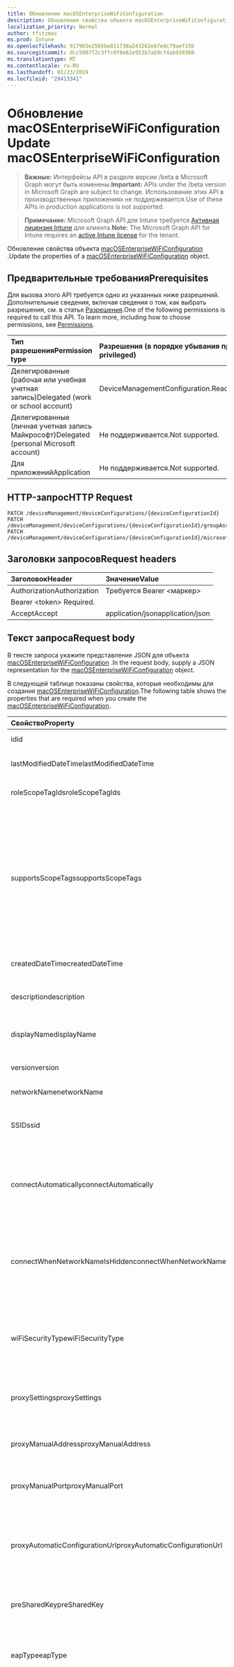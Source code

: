 ```yaml
---
title: Обновление macOSEnterpriseWiFiConfiguration
description: Обновление свойства объекта macOSEnterpriseWiFiConfiguration.
localization_priority: Normal
author: tfitzmac
ms.prod: Intune
ms.openlocfilehash: 917965e2565be011738a243262e6fedc79aef15b
ms.sourcegitcommit: dcc5907f2c3ffc0f0e82e953b7ab9cf4ab938360
ms.translationtype: MT
ms.contentlocale: ru-RU
ms.lasthandoff: 01/23/2019
ms.locfileid: "29413341"
---
```

# <a name="update-macosenterprisewificonfiguration"></a><span data-ttu-id="23f21-103">Обновление macOSEnterpriseWiFiConfiguration</span><span class="sxs-lookup"><span data-stu-id="23f21-103">Update macOSEnterpriseWiFiConfiguration</span></span>

> <span data-ttu-id="23f21-104">**Важные:** Интерфейсы API в разделе версии /beta в Microsoft Graph могут быть изменены.</span><span class="sxs-lookup"><span data-stu-id="23f21-104">**Important:** APIs under the /beta version in Microsoft Graph are subject to change.</span></span> <span data-ttu-id="23f21-105">Использование этих API в производственных приложениях не поддерживается.</span><span class="sxs-lookup"><span data-stu-id="23f21-105">Use of these APIs in production applications is not supported.</span></span>

> <span data-ttu-id="23f21-106">**Примечание:** Microsoft Graph API для Intune требуется [Активная лицензия Intune](https://go.microsoft.com/fwlink/?linkid=839381) для клиента.</span><span class="sxs-lookup"><span data-stu-id="23f21-106">**Note:** The Microsoft Graph API for Intune requires an [active Intune license](https://go.microsoft.com/fwlink/?linkid=839381) for the tenant.</span></span>

<span data-ttu-id="23f21-107">Обновление свойства объекта [macOSEnterpriseWiFiConfiguration](../resources/intune-deviceconfig-macosenterprisewificonfiguration.md) .</span><span class="sxs-lookup"><span data-stu-id="23f21-107">Update the properties of a [macOSEnterpriseWiFiConfiguration](../resources/intune-deviceconfig-macosenterprisewificonfiguration.md) object.</span></span>

## <a name="prerequisites"></a><span data-ttu-id="23f21-108">Предварительные требования</span><span class="sxs-lookup"><span data-stu-id="23f21-108">Prerequisites</span></span>
<span data-ttu-id="23f21-p102">Для вызова этого API требуется одно из указанных ниже разрешений. Дополнительные сведения, включая сведения о том, как выбрать разрешения, см. в статье [Разрешения](/concepts/permissions-reference.md).</span><span class="sxs-lookup"><span data-stu-id="23f21-p102">One of the following permissions is required to call this API. To learn more, including how to choose permissions, see [Permissions](/concepts/permissions-reference.md).</span></span>

|<span data-ttu-id="23f21-111">Тип разрешения</span><span class="sxs-lookup"><span data-stu-id="23f21-111">Permission type</span></span>|<span data-ttu-id="23f21-112">Разрешения (в порядке убывания привилегий)</span><span class="sxs-lookup"><span data-stu-id="23f21-112">Permissions (from most to least privileged)</span></span>|
|:---|:---|
|<span data-ttu-id="23f21-113">Делегированные (рабочая или учебная учетная запись)</span><span class="sxs-lookup"><span data-stu-id="23f21-113">Delegated (work or school account)</span></span>|<span data-ttu-id="23f21-114">DeviceManagementConfiguration.ReadWrite.All</span><span class="sxs-lookup"><span data-stu-id="23f21-114">DeviceManagementConfiguration.ReadWrite.All</span></span>|
|<span data-ttu-id="23f21-115">Делегированные (личная учетная запись Майкрософт)</span><span class="sxs-lookup"><span data-stu-id="23f21-115">Delegated (personal Microsoft account)</span></span>|<span data-ttu-id="23f21-116">Не поддерживается.</span><span class="sxs-lookup"><span data-stu-id="23f21-116">Not supported.</span></span>|
|<span data-ttu-id="23f21-117">Для приложений</span><span class="sxs-lookup"><span data-stu-id="23f21-117">Application</span></span>|<span data-ttu-id="23f21-118">Не поддерживается.</span><span class="sxs-lookup"><span data-stu-id="23f21-118">Not supported.</span></span>|

## <a name="http-request"></a><span data-ttu-id="23f21-119">HTTP-запрос</span><span class="sxs-lookup"><span data-stu-id="23f21-119">HTTP Request</span></span>
<!-- {
  "blockType": "ignored"
}
-->
``` http
PATCH /deviceManagement/deviceConfigurations/{deviceConfigurationId}
PATCH /deviceManagement/deviceConfigurations/{deviceConfigurationId}/groupAssignments/{deviceConfigurationGroupAssignmentId}/deviceConfiguration
PATCH /deviceManagement/deviceConfigurations/{deviceConfigurationId}/microsoft.graph.windowsDomainJoinConfiguration/networkAccessConfigurations/{deviceConfigurationId}
```

## <a name="request-headers"></a><span data-ttu-id="23f21-120">Заголовки запросов</span><span class="sxs-lookup"><span data-stu-id="23f21-120">Request headers</span></span>
|<span data-ttu-id="23f21-121">Заголовок</span><span class="sxs-lookup"><span data-stu-id="23f21-121">Header</span></span>|<span data-ttu-id="23f21-122">Значение</span><span class="sxs-lookup"><span data-stu-id="23f21-122">Value</span></span>|
|:---|:---|
|<span data-ttu-id="23f21-123">Authorization</span><span class="sxs-lookup"><span data-stu-id="23f21-123">Authorization</span></span>|<span data-ttu-id="23f21-124">Требуется Bearer &lt;маркер&gt;
</span><span class="sxs-lookup"><span data-stu-id="23f21-124">Bearer &lt;token&gt; Required.</span></span>|
|<span data-ttu-id="23f21-125">Accept</span><span class="sxs-lookup"><span data-stu-id="23f21-125">Accept</span></span>|<span data-ttu-id="23f21-126">application/json</span><span class="sxs-lookup"><span data-stu-id="23f21-126">application/json</span></span>|

## <a name="request-body"></a><span data-ttu-id="23f21-127">Текст запроса</span><span class="sxs-lookup"><span data-stu-id="23f21-127">Request body</span></span>
<span data-ttu-id="23f21-128">В тексте запроса укажите представление JSON для объекта [macOSEnterpriseWiFiConfiguration](../resources/intune-deviceconfig-macosenterprisewificonfiguration.md) .</span><span class="sxs-lookup"><span data-stu-id="23f21-128">In the request body, supply a JSON representation for the [macOSEnterpriseWiFiConfiguration](../resources/intune-deviceconfig-macosenterprisewificonfiguration.md) object.</span></span>

<span data-ttu-id="23f21-129">В следующей таблице показаны свойства, которые необходимы для создания [macOSEnterpriseWiFiConfiguration](../resources/intune-deviceconfig-macosenterprisewificonfiguration.md).</span><span class="sxs-lookup"><span data-stu-id="23f21-129">The following table shows the properties that are required when you create the [macOSEnterpriseWiFiConfiguration](../resources/intune-deviceconfig-macosenterprisewificonfiguration.md).</span></span>

|<span data-ttu-id="23f21-130">Свойство</span><span class="sxs-lookup"><span data-stu-id="23f21-130">Property</span></span>|<span data-ttu-id="23f21-131">Тип</span><span class="sxs-lookup"><span data-stu-id="23f21-131">Type</span></span>|<span data-ttu-id="23f21-132">Описание</span><span class="sxs-lookup"><span data-stu-id="23f21-132">Description</span></span>|
|:---|:---|:---|
|<span data-ttu-id="23f21-133">id</span><span class="sxs-lookup"><span data-stu-id="23f21-133">id</span></span>|<span data-ttu-id="23f21-134">String</span><span class="sxs-lookup"><span data-stu-id="23f21-134">String</span></span>|<span data-ttu-id="23f21-135">Ключ объекта.</span><span class="sxs-lookup"><span data-stu-id="23f21-135">Key of the entity.</span></span> <span data-ttu-id="23f21-136">Наследуется от [deviceConfiguration](../resources/intune-deviceconfig-deviceconfiguration.md).</span><span class="sxs-lookup"><span data-stu-id="23f21-136">Inherited from [deviceConfiguration](../resources/intune-deviceconfig-deviceconfiguration.md)</span></span>|
|<span data-ttu-id="23f21-137">lastModifiedDateTime</span><span class="sxs-lookup"><span data-stu-id="23f21-137">lastModifiedDateTime</span></span>|<span data-ttu-id="23f21-138">DateTimeOffset</span><span class="sxs-lookup"><span data-stu-id="23f21-138">DateTimeOffset</span></span>|<span data-ttu-id="23f21-139">Дата и время последнего изменения объекта.</span><span class="sxs-lookup"><span data-stu-id="23f21-139">DateTime the object was last modified.</span></span> <span data-ttu-id="23f21-140">Наследуется от [deviceConfiguration](../resources/intune-deviceconfig-deviceconfiguration.md).</span><span class="sxs-lookup"><span data-stu-id="23f21-140">Inherited from [deviceConfiguration](../resources/intune-deviceconfig-deviceconfiguration.md)</span></span>|
|<span data-ttu-id="23f21-141">roleScopeTagIds</span><span class="sxs-lookup"><span data-stu-id="23f21-141">roleScopeTagIds</span></span>|<span data-ttu-id="23f21-142">Коллекция String</span><span class="sxs-lookup"><span data-stu-id="23f21-142">String collection</span></span>|<span data-ttu-id="23f21-143">Список областей теги для данного экземпляра сущности.</span><span class="sxs-lookup"><span data-stu-id="23f21-143">List of Scope Tags for this Entity instance.</span></span> <span data-ttu-id="23f21-144">Наследуется от [deviceConfiguration](../resources/intune-deviceconfig-deviceconfiguration.md).</span><span class="sxs-lookup"><span data-stu-id="23f21-144">Inherited from [deviceConfiguration](../resources/intune-deviceconfig-deviceconfiguration.md)</span></span>|
|<span data-ttu-id="23f21-145">supportsScopeTags</span><span class="sxs-lookup"><span data-stu-id="23f21-145">supportsScopeTags</span></span>|<span data-ttu-id="23f21-146">Логический</span><span class="sxs-lookup"><span data-stu-id="23f21-146">Boolean</span></span>|<span data-ttu-id="23f21-147">Указывает, поддерживает ли базовой конфигурации устройства назначения тегов области действия.</span><span class="sxs-lookup"><span data-stu-id="23f21-147">Indicates whether or not the underlying Device Configuration supports the assignment of scope tags.</span></span> <span data-ttu-id="23f21-148">Присвоение свойства ScopeTags не допускается, если это значение равно false и сущности не будут недоступны пользователям с заданной областью.</span><span class="sxs-lookup"><span data-stu-id="23f21-148">Assigning to the ScopeTags property is not allowed when this value is false and entities will not be visible to scoped users.</span></span> <span data-ttu-id="23f21-149">Это происходит для политик прежних версий, созданные в Silverlight и можно устранить, удаление и повторное создание политики на портале Azure.</span><span class="sxs-lookup"><span data-stu-id="23f21-149">This occurs for Legacy policies created in Silverlight and can be resolved by deleting and recreating the policy in the Azure Portal.</span></span> <span data-ttu-id="23f21-150">Это свойство доступно только для чтения.</span><span class="sxs-lookup"><span data-stu-id="23f21-150">This property is read-only.</span></span> <span data-ttu-id="23f21-151">Наследуется от [deviceConfiguration](../resources/intune-deviceconfig-deviceconfiguration.md).</span><span class="sxs-lookup"><span data-stu-id="23f21-151">Inherited from [deviceConfiguration](../resources/intune-deviceconfig-deviceconfiguration.md)</span></span>|
|<span data-ttu-id="23f21-152">createdDateTime</span><span class="sxs-lookup"><span data-stu-id="23f21-152">createdDateTime</span></span>|<span data-ttu-id="23f21-153">DateTimeOffset</span><span class="sxs-lookup"><span data-stu-id="23f21-153">DateTimeOffset</span></span>|<span data-ttu-id="23f21-154">Дата и время создания объекта.</span><span class="sxs-lookup"><span data-stu-id="23f21-154">DateTime the object was created.</span></span> <span data-ttu-id="23f21-155">Наследуется от [deviceConfiguration](../resources/intune-deviceconfig-deviceconfiguration.md).</span><span class="sxs-lookup"><span data-stu-id="23f21-155">Inherited from [deviceConfiguration](../resources/intune-deviceconfig-deviceconfiguration.md)</span></span>|
|<span data-ttu-id="23f21-156">description</span><span class="sxs-lookup"><span data-stu-id="23f21-156">description</span></span>|<span data-ttu-id="23f21-157">String</span><span class="sxs-lookup"><span data-stu-id="23f21-157">String</span></span>|<span data-ttu-id="23f21-158">Указанное администратором описание конфигурации устройства.</span><span class="sxs-lookup"><span data-stu-id="23f21-158">Admin provided description of the Device Configuration.</span></span> <span data-ttu-id="23f21-159">Наследуется от [deviceConfiguration](../resources/intune-deviceconfig-deviceconfiguration.md).</span><span class="sxs-lookup"><span data-stu-id="23f21-159">Inherited from [deviceConfiguration](../resources/intune-deviceconfig-deviceconfiguration.md)</span></span>|
|<span data-ttu-id="23f21-160">displayName</span><span class="sxs-lookup"><span data-stu-id="23f21-160">displayName</span></span>|<span data-ttu-id="23f21-161">String</span><span class="sxs-lookup"><span data-stu-id="23f21-161">String</span></span>|<span data-ttu-id="23f21-162">Указанное администратором имя конфигурации устройства.</span><span class="sxs-lookup"><span data-stu-id="23f21-162">Admin provided name of the device configuration.</span></span> <span data-ttu-id="23f21-163">Наследуется от [deviceConfiguration](../resources/intune-deviceconfig-deviceconfiguration.md).</span><span class="sxs-lookup"><span data-stu-id="23f21-163">Inherited from [deviceConfiguration](../resources/intune-deviceconfig-deviceconfiguration.md)</span></span>|
|<span data-ttu-id="23f21-164">version</span><span class="sxs-lookup"><span data-stu-id="23f21-164">version</span></span>|<span data-ttu-id="23f21-165">Int32</span><span class="sxs-lookup"><span data-stu-id="23f21-165">Int32</span></span>|<span data-ttu-id="23f21-166">Версия конфигурации устройства.</span><span class="sxs-lookup"><span data-stu-id="23f21-166">Version of the device configuration.</span></span> <span data-ttu-id="23f21-167">Наследуется от [deviceConfiguration](../resources/intune-deviceconfig-deviceconfiguration.md).</span><span class="sxs-lookup"><span data-stu-id="23f21-167">Inherited from [deviceConfiguration](../resources/intune-deviceconfig-deviceconfiguration.md)</span></span>|
|<span data-ttu-id="23f21-168">networkName</span><span class="sxs-lookup"><span data-stu-id="23f21-168">networkName</span></span>|<span data-ttu-id="23f21-169">String</span><span class="sxs-lookup"><span data-stu-id="23f21-169">String</span></span>|<span data-ttu-id="23f21-170">Сеть имя наследуется от [macOSWiFiConfiguration](../resources/intune-deviceconfig-macoswificonfiguration.md)</span><span class="sxs-lookup"><span data-stu-id="23f21-170">Network Name Inherited from [macOSWiFiConfiguration](../resources/intune-deviceconfig-macoswificonfiguration.md)</span></span>|
|<span data-ttu-id="23f21-171">SSID</span><span class="sxs-lookup"><span data-stu-id="23f21-171">ssid</span></span>|<span data-ttu-id="23f21-172">String</span><span class="sxs-lookup"><span data-stu-id="23f21-172">String</span></span>|<span data-ttu-id="23f21-173">Это имя в сети Wi-Fi, который передается на все устройства.</span><span class="sxs-lookup"><span data-stu-id="23f21-173">This is the name of the Wi-Fi network that is broadcast to all devices.</span></span> <span data-ttu-id="23f21-174">Наследуется от [macOSWiFiConfiguration](../resources/intune-deviceconfig-macoswificonfiguration.md)</span><span class="sxs-lookup"><span data-stu-id="23f21-174">Inherited from [macOSWiFiConfiguration](../resources/intune-deviceconfig-macoswificonfiguration.md)</span></span>|
|<span data-ttu-id="23f21-175">connectAutomatically</span><span class="sxs-lookup"><span data-stu-id="23f21-175">connectAutomatically</span></span>|<span data-ttu-id="23f21-176">Логический</span><span class="sxs-lookup"><span data-stu-id="23f21-176">Boolean</span></span>|<span data-ttu-id="23f21-177">Автоматическое подключение, сети, если она в диапазоне.</span><span class="sxs-lookup"><span data-stu-id="23f21-177">Connect automatically when this network is in range.</span></span> <span data-ttu-id="23f21-178">Установка значения true пропустите строке пользователя и автоматически подключаться к сети Wi-Fi устройства.</span><span class="sxs-lookup"><span data-stu-id="23f21-178">Setting this to true will skip the user prompt and automatically connect the device to Wi-Fi network.</span></span> <span data-ttu-id="23f21-179">Наследуется от [macOSWiFiConfiguration](../resources/intune-deviceconfig-macoswificonfiguration.md)</span><span class="sxs-lookup"><span data-stu-id="23f21-179">Inherited from [macOSWiFiConfiguration](../resources/intune-deviceconfig-macoswificonfiguration.md)</span></span>|
|<span data-ttu-id="23f21-180">connectWhenNetworkNameIsHidden</span><span class="sxs-lookup"><span data-stu-id="23f21-180">connectWhenNetworkNameIsHidden</span></span>|<span data-ttu-id="23f21-181">Логический</span><span class="sxs-lookup"><span data-stu-id="23f21-181">Boolean</span></span>|<span data-ttu-id="23f21-182">Если для сети не передают свое имя (SSID) подключиться.</span><span class="sxs-lookup"><span data-stu-id="23f21-182">Connect when the network is not broadcasting its name (SSID).</span></span> <span data-ttu-id="23f21-183">Когда установлено значение true, этот профиль принудительно устройства для подключения к сети, в которой не передает свое имя SSID для всех устройств.</span><span class="sxs-lookup"><span data-stu-id="23f21-183">When set to true, this profile forces the device to connect to a network that doesn't broadcast its SSID to all devices.</span></span> <span data-ttu-id="23f21-184">Наследуется от [macOSWiFiConfiguration](../resources/intune-deviceconfig-macoswificonfiguration.md)</span><span class="sxs-lookup"><span data-stu-id="23f21-184">Inherited from [macOSWiFiConfiguration](../resources/intune-deviceconfig-macoswificonfiguration.md)</span></span>|
|<span data-ttu-id="23f21-185">wiFiSecurityType</span><span class="sxs-lookup"><span data-stu-id="23f21-185">wiFiSecurityType</span></span>|[<span data-ttu-id="23f21-186">wiFiSecurityType</span><span class="sxs-lookup"><span data-stu-id="23f21-186">wiFiSecurityType</span></span>](../resources/intune-deviceconfig-wifisecuritytype.md)|<span data-ttu-id="23f21-187">Указывает, используется ли конечная точка Wi-Fi тип безопасности на основе внешних Приложений.</span><span class="sxs-lookup"><span data-stu-id="23f21-187">Indicates whether Wi-Fi endpoint uses an EAP based security type.</span></span> <span data-ttu-id="23f21-188">Наследуется от [macOSWiFiConfiguration](../resources/intune-deviceconfig-macoswificonfiguration.md).</span><span class="sxs-lookup"><span data-stu-id="23f21-188">Inherited from [macOSWiFiConfiguration](../resources/intune-deviceconfig-macoswificonfiguration.md).</span></span> <span data-ttu-id="23f21-189">Возможные значения: `open`, `wpaPersonal`, `wpaEnterprise`, `wep`, `wpa2Personal`, `wpa2Enterprise`.</span><span class="sxs-lookup"><span data-stu-id="23f21-189">Possible values are: `open`, `wpaPersonal`, `wpaEnterprise`, `wep`, `wpa2Personal`, `wpa2Enterprise`.</span></span>|
|<span data-ttu-id="23f21-190">proxySettings</span><span class="sxs-lookup"><span data-stu-id="23f21-190">proxySettings</span></span>|[<span data-ttu-id="23f21-191">wiFiProxySetting</span><span class="sxs-lookup"><span data-stu-id="23f21-191">wiFiProxySetting</span></span>](../resources/intune-deviceconfig-wifiproxysetting.md)|<span data-ttu-id="23f21-192">Тип прокси-сервера для этого подключения Wi-Fi унаследованные от [macOSWiFiConfiguration](../resources/intune-deviceconfig-macoswificonfiguration.md).</span><span class="sxs-lookup"><span data-stu-id="23f21-192">Proxy Type for this Wi-Fi connection Inherited from [macOSWiFiConfiguration](../resources/intune-deviceconfig-macoswificonfiguration.md).</span></span> <span data-ttu-id="23f21-193">Возможные значения: `none`, `manual`, `automatic`.</span><span class="sxs-lookup"><span data-stu-id="23f21-193">Possible values are: `none`, `manual`, `automatic`.</span></span>|
|<span data-ttu-id="23f21-194">proxyManualAddress</span><span class="sxs-lookup"><span data-stu-id="23f21-194">proxyManualAddress</span></span>|<span data-ttu-id="23f21-195">String</span><span class="sxs-lookup"><span data-stu-id="23f21-195">String</span></span>|<span data-ttu-id="23f21-196">IP-адрес или DNS-имя узла прокси-сервера при выборе ручной настройки.</span><span class="sxs-lookup"><span data-stu-id="23f21-196">IP Address or DNS hostname of the proxy server when manual configuration is selected.</span></span> <span data-ttu-id="23f21-197">Наследуется от [macOSWiFiConfiguration](../resources/intune-deviceconfig-macoswificonfiguration.md)</span><span class="sxs-lookup"><span data-stu-id="23f21-197">Inherited from [macOSWiFiConfiguration](../resources/intune-deviceconfig-macoswificonfiguration.md)</span></span>|
|<span data-ttu-id="23f21-198">proxyManualPort</span><span class="sxs-lookup"><span data-stu-id="23f21-198">proxyManualPort</span></span>|<span data-ttu-id="23f21-199">Int32</span><span class="sxs-lookup"><span data-stu-id="23f21-199">Int32</span></span>|<span data-ttu-id="23f21-200">Порт прокси-сервера при выборе ручной настройки.</span><span class="sxs-lookup"><span data-stu-id="23f21-200">Port of the proxy server when manual configuration is selected.</span></span> <span data-ttu-id="23f21-201">Наследуется от [macOSWiFiConfiguration](../resources/intune-deviceconfig-macoswificonfiguration.md)</span><span class="sxs-lookup"><span data-stu-id="23f21-201">Inherited from [macOSWiFiConfiguration](../resources/intune-deviceconfig-macoswificonfiguration.md)</span></span>|
|<span data-ttu-id="23f21-202">proxyAutomaticConfigurationUrl</span><span class="sxs-lookup"><span data-stu-id="23f21-202">proxyAutomaticConfigurationUrl</span></span>|<span data-ttu-id="23f21-203">String</span><span class="sxs-lookup"><span data-stu-id="23f21-203">String</span></span>|<span data-ttu-id="23f21-204">URL-адрес прокси-сервера сценарий автоматической настройки сервера при выборе автоматической настройки.</span><span class="sxs-lookup"><span data-stu-id="23f21-204">URL of the proxy server automatic configuration script when automatic configuration is selected.</span></span> <span data-ttu-id="23f21-205">Этот URL-адрес обычно имеет расположение файла PAC (автоматической конфигурации прокси-сервера).</span><span class="sxs-lookup"><span data-stu-id="23f21-205">This URL is typically the location of PAC (Proxy Auto Configuration) file.</span></span> <span data-ttu-id="23f21-206">Наследуется от [macOSWiFiConfiguration](../resources/intune-deviceconfig-macoswificonfiguration.md)</span><span class="sxs-lookup"><span data-stu-id="23f21-206">Inherited from [macOSWiFiConfiguration](../resources/intune-deviceconfig-macoswificonfiguration.md)</span></span>|
|<span data-ttu-id="23f21-207">preSharedKey</span><span class="sxs-lookup"><span data-stu-id="23f21-207">preSharedKey</span></span>|<span data-ttu-id="23f21-208">String</span><span class="sxs-lookup"><span data-stu-id="23f21-208">String</span></span>|<span data-ttu-id="23f21-209">Это предварительный ключ для WPA личных Сеть Wi-Fi.</span><span class="sxs-lookup"><span data-stu-id="23f21-209">This is the pre-shared key for WPA Personal Wi-Fi network.</span></span> <span data-ttu-id="23f21-210">Наследуется от [macOSWiFiConfiguration](../resources/intune-deviceconfig-macoswificonfiguration.md)</span><span class="sxs-lookup"><span data-stu-id="23f21-210">Inherited from [macOSWiFiConfiguration](../resources/intune-deviceconfig-macoswificonfiguration.md)</span></span>|
|<span data-ttu-id="23f21-211">eapType</span><span class="sxs-lookup"><span data-stu-id="23f21-211">eapType</span></span>|[<span data-ttu-id="23f21-212">eapType</span><span class="sxs-lookup"><span data-stu-id="23f21-212">eapType</span></span>](../resources/intune-deviceconfig-eaptype.md)|<span data-ttu-id="23f21-213">Протокол расширенной проверки подлинности (EAP).</span><span class="sxs-lookup"><span data-stu-id="23f21-213">Extensible Authentication Protocol (EAP).</span></span> <span data-ttu-id="23f21-214">Указывает тип протокола EAP на конечной точке Wi-Fi (маршрутизатор).</span><span class="sxs-lookup"><span data-stu-id="23f21-214">Indicates the type of EAP protocol set on the the Wi-Fi endpoint (router).</span></span> <span data-ttu-id="23f21-215">Возможные значения: `eapTls`, `leap`, `eapSim`, `eapTtls`, `peap`, `eapFast`.</span><span class="sxs-lookup"><span data-stu-id="23f21-215">Possible values are: `eapTls`, `leap`, `eapSim`, `eapTtls`, `peap`, `eapFast`.</span></span>|
|<span data-ttu-id="23f21-216">eapFastConfiguration</span><span class="sxs-lookup"><span data-stu-id="23f21-216">eapFastConfiguration</span></span>|[<span data-ttu-id="23f21-217">eapFastConfiguration</span><span class="sxs-lookup"><span data-stu-id="23f21-217">eapFastConfiguration</span></span>](../resources/intune-deviceconfig-eapfastconfiguration.md)|<span data-ttu-id="23f21-218">Параметр конфигурации EAP-FAST при EAP-FAST выбранный тип поставщика внешних Приложений.</span><span class="sxs-lookup"><span data-stu-id="23f21-218">EAP-FAST Configuration Option when EAP-FAST is the selected EAP Type.</span></span> <span data-ttu-id="23f21-219">Возможные значения: `noProtectedAccessCredential`, `useProtectedAccessCredential`, `useProtectedAccessCredentialAndProvision`, `useProtectedAccessCredentialAndProvisionAnonymously`.</span><span class="sxs-lookup"><span data-stu-id="23f21-219">Possible values are: `noProtectedAccessCredential`, `useProtectedAccessCredential`, `useProtectedAccessCredentialAndProvision`, `useProtectedAccessCredentialAndProvisionAnonymously`.</span></span>|
|<span data-ttu-id="23f21-220">trustedServerCertificateNames</span><span class="sxs-lookup"><span data-stu-id="23f21-220">trustedServerCertificateNames</span></span>|<span data-ttu-id="23f21-221">Коллекция String</span><span class="sxs-lookup"><span data-stu-id="23f21-221">String collection</span></span>|<span data-ttu-id="23f21-222">Если тип EAP настроено для EAP-TLS/TTLS/FAST или PEAP надежные имен сертификата сервера.</span><span class="sxs-lookup"><span data-stu-id="23f21-222">Trusted server certificate names when EAP Type is configured to EAP-TLS/TTLS/FAST or PEAP.</span></span> <span data-ttu-id="23f21-223">Это общее имя, используемые в сертификаты, выданные вашей доверенным центром сертификации (ЦС).</span><span class="sxs-lookup"><span data-stu-id="23f21-223">This is the common name used in the certificates issued by your trusted certificate authority (CA).</span></span> <span data-ttu-id="23f21-224">Если эти сведения, можно пропустить диалоговое окно динамической доверия, отображаемый на устройствах конечных пользователей, когда они подключаются к сети Wi-Fi.</span><span class="sxs-lookup"><span data-stu-id="23f21-224">If you provide this information, you can bypass the dynamic trust dialog that is displayed on end users devices when they connect to this Wi-Fi network.</span></span>|
|<span data-ttu-id="23f21-225">authenticationMethod</span><span class="sxs-lookup"><span data-stu-id="23f21-225">authenticationMethod</span></span>|[<span data-ttu-id="23f21-226">wiFiAuthenticationMethod</span><span class="sxs-lookup"><span data-stu-id="23f21-226">wiFiAuthenticationMethod</span></span>](../resources/intune-deviceconfig-wifiauthenticationmethod.md)|<span data-ttu-id="23f21-227">Метод проверки подлинности, если тип EAP настроено для PEAP или EAP-TTLS.</span><span class="sxs-lookup"><span data-stu-id="23f21-227">Authentication Method when EAP Type is configured to PEAP or EAP-TTLS.</span></span> <span data-ttu-id="23f21-228">Возможные значения: `certificate`, `usernameAndPassword`.</span><span class="sxs-lookup"><span data-stu-id="23f21-228">Possible values are: `certificate`, `usernameAndPassword`.</span></span>|
|<span data-ttu-id="23f21-229">innerAuthenticationProtocolForEapTtls</span><span class="sxs-lookup"><span data-stu-id="23f21-229">innerAuthenticationProtocolForEapTtls</span></span>|[<span data-ttu-id="23f21-230">nonEapAuthenticationMethodForEapTtlsType</span><span class="sxs-lookup"><span data-stu-id="23f21-230">nonEapAuthenticationMethodForEapTtlsType</span></span>](../resources/intune-deviceconfig-noneapauthenticationmethodforeapttlstype.md)|<span data-ttu-id="23f21-231">Метод EAP без проверки подлинности (внутреннее удостоверение) при тип EAP — EAP-TTLS и Authenticationmethod — это имя пользователя и пароль.</span><span class="sxs-lookup"><span data-stu-id="23f21-231">Non-EAP Method for Authentication (Inner Identity) when EAP Type is EAP-TTLS and Authenticationmethod is Username and Password.</span></span> <span data-ttu-id="23f21-232">Возможные значения: `unencryptedPassword`, `challengeHandshakeAuthenticationProtocol`, `microsoftChap`, `microsoftChapVersionTwo`.</span><span class="sxs-lookup"><span data-stu-id="23f21-232">Possible values are: `unencryptedPassword`, `challengeHandshakeAuthenticationProtocol`, `microsoftChap`, `microsoftChapVersionTwo`.</span></span>|
|<span data-ttu-id="23f21-233">outerIdentityPrivacyTemporaryValue</span><span class="sxs-lookup"><span data-stu-id="23f21-233">outerIdentityPrivacyTemporaryValue</span></span>|<span data-ttu-id="23f21-234">String</span><span class="sxs-lookup"><span data-stu-id="23f21-234">String</span></span>|<span data-ttu-id="23f21-235">Включите удостоверение конфиденциальности (учетную запись) при настройке тип EAP EAP-TTLS, EAP-FAST или PEAP.</span><span class="sxs-lookup"><span data-stu-id="23f21-235">Enable identity privacy (Outer Identity) when EAP Type is configured to EAP-TTLS, EAP-FAST or PEAP.</span></span> <span data-ttu-id="23f21-236">Это свойство маскирует имена пользователей с вводимый текст.</span><span class="sxs-lookup"><span data-stu-id="23f21-236">This property masks usernames with the text you enter.</span></span> <span data-ttu-id="23f21-237">Например при использовании «анонимный», каждого пользователя, который выполняет проверку подлинности с помощью этого подключения Wi-Fi, с помощью своих реальных имя пользователя отображается как «анонимный».</span><span class="sxs-lookup"><span data-stu-id="23f21-237">For example, if you use 'anonymous', each user that authenticates with this Wi-Fi connection using their real username is displayed as 'anonymous'.</span></span>|



## <a name="response"></a><span data-ttu-id="23f21-238">Отклик</span><span class="sxs-lookup"><span data-stu-id="23f21-238">Response</span></span>
<span data-ttu-id="23f21-239">Успешно завершена, этот метод возвращает `200 OK` код ответа и обновленные [macOSEnterpriseWiFiConfiguration](../resources/intune-deviceconfig-macosenterprisewificonfiguration.md) объекта в теле ответа.</span><span class="sxs-lookup"><span data-stu-id="23f21-239">If successful, this method returns a `200 OK` response code and an updated [macOSEnterpriseWiFiConfiguration](../resources/intune-deviceconfig-macosenterprisewificonfiguration.md) object in the response body.</span></span>

## <a name="example"></a><span data-ttu-id="23f21-240">Пример</span><span class="sxs-lookup"><span data-stu-id="23f21-240">Example</span></span>

### <a name="request"></a><span data-ttu-id="23f21-241">Запрос</span><span class="sxs-lookup"><span data-stu-id="23f21-241">Request</span></span>
<span data-ttu-id="23f21-242">Ниже приведен пример запроса.</span><span class="sxs-lookup"><span data-stu-id="23f21-242">Here is an example of the request.</span></span>
``` http
PATCH https://graph.microsoft.com/beta/deviceManagement/deviceConfigurations/{deviceConfigurationId}
Content-type: application/json
Content-length: 1085

{
  "@odata.type": "#microsoft.graph.macOSEnterpriseWiFiConfiguration",
  "roleScopeTagIds": [
    "Role Scope Tag Ids value"
  ],
  "supportsScopeTags": true,
  "description": "Description value",
  "displayName": "Display Name value",
  "version": 7,
  "networkName": "Network Name value",
  "ssid": "Ssid value",
  "connectAutomatically": true,
  "connectWhenNetworkNameIsHidden": true,
  "wiFiSecurityType": "wpaPersonal",
  "proxySettings": "manual",
  "proxyManualAddress": "Proxy Manual Address value",
  "proxyManualPort": 15,
  "proxyAutomaticConfigurationUrl": "https://example.com/proxyAutomaticConfigurationUrl/",
  "preSharedKey": "Pre Shared Key value",
  "eapType": "leap",
  "eapFastConfiguration": "useProtectedAccessCredential",
  "trustedServerCertificateNames": [
    "Trusted Server Certificate Names value"
  ],
  "authenticationMethod": "usernameAndPassword",
  "innerAuthenticationProtocolForEapTtls": "challengeHandshakeAuthenticationProtocol",
  "outerIdentityPrivacyTemporaryValue": "Outer Identity Privacy Temporary Value value"
}
```

### <a name="response"></a><span data-ttu-id="23f21-243">Отклик</span><span class="sxs-lookup"><span data-stu-id="23f21-243">Response</span></span>
<span data-ttu-id="23f21-p126">Ниже приведен пример ответа. Примечание. Объект ответа, показанный здесь, может быть усечен для краткости. Все свойства будут возвращены при фактическом вызове.</span><span class="sxs-lookup"><span data-stu-id="23f21-p126">Here is an example of the response. Note: The response object shown here may be truncated for brevity. All of the properties will be returned from an actual call.</span></span>
``` http
HTTP/1.1 200 OK
Content-Type: application/json
Content-Length: 1257

{
  "@odata.type": "#microsoft.graph.macOSEnterpriseWiFiConfiguration",
  "id": "7a6f9a2e-9a2e-7a6f-2e9a-6f7a2e9a6f7a",
  "lastModifiedDateTime": "2017-01-01T00:00:35.1329464-08:00",
  "roleScopeTagIds": [
    "Role Scope Tag Ids value"
  ],
  "supportsScopeTags": true,
  "createdDateTime": "2017-01-01T00:02:43.5775965-08:00",
  "description": "Description value",
  "displayName": "Display Name value",
  "version": 7,
  "networkName": "Network Name value",
  "ssid": "Ssid value",
  "connectAutomatically": true,
  "connectWhenNetworkNameIsHidden": true,
  "wiFiSecurityType": "wpaPersonal",
  "proxySettings": "manual",
  "proxyManualAddress": "Proxy Manual Address value",
  "proxyManualPort": 15,
  "proxyAutomaticConfigurationUrl": "https://example.com/proxyAutomaticConfigurationUrl/",
  "preSharedKey": "Pre Shared Key value",
  "eapType": "leap",
  "eapFastConfiguration": "useProtectedAccessCredential",
  "trustedServerCertificateNames": [
    "Trusted Server Certificate Names value"
  ],
  "authenticationMethod": "usernameAndPassword",
  "innerAuthenticationProtocolForEapTtls": "challengeHandshakeAuthenticationProtocol",
  "outerIdentityPrivacyTemporaryValue": "Outer Identity Privacy Temporary Value value"
}
```




